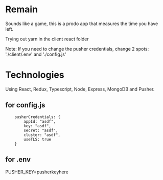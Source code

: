 # Remain

Sounds like a game, this is a prodo app that measures the time you have left.

Trying out yarn in the client react folder

Note: If you need to change the pusher credentials, change 2 spots: './client/.env' and './config.js'

# Technologies
Using React, Redux, Typescript, Node, Express, MongoDB and Pusher.

## for config.js
```
    pusherCredentials: {
        appId: "asdf",
        key: "asdf",
        secret: "asdf",
        cluster: "asdf",
        useTLS: true
    }

```

## for .env
PUSHER_KEY=pusherkeyhere